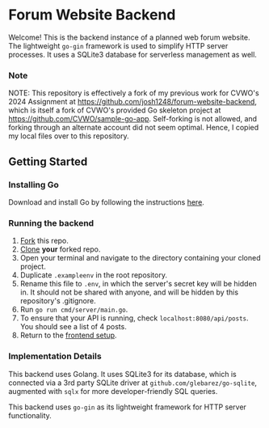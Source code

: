 # Forum Website Backend

Welcome! This is the backend instance of a planned web forum website. The lightweight `go-gin` framework is used to simplify HTTP server processes. It uses a SQLite3 database for serverless management as well.

### Note
NOTE: This repository is effectively a fork of my previous work for CVWO's 2024 Assignment at https://github.com/josh1248/forum-website-backend, which is itself a fork of CVWO's provided Go skeleton project at https://github.com/CVWO/sample-go-app. Self-forking is not allowed, and forking through an alternate account did not seem optimal. Hence, I copied my local files over to this repository.

## Getting Started

### Installing Go

Download and install Go by following the instructions [here](https://go.dev/doc/install).

### Running the backend
1. [Fork](https://docs.github.com/en/get-started/quickstart/fork-a-repo#forking-a-repository) this repo.
2. [Clone](https://docs.github.com/en/get-started/quickstart/fork-a-repo#cloning-your-forked-repository) **your** forked repo.
3. Open your terminal and navigate to the directory containing your cloned project.
4. Duplicate `.exampleenv` in the root repository.
5. Rename this file to `.env`, in which the server's secret key will be hidden in. It should not be shared with anyone, and will be hidden by this repository's .gitignore.
6. Run `go run cmd/server/main.go`.
7. To ensure that your API is running, check `localhost:8080/api/posts`. You should see a list of 4 posts.
8. Return to the [frontend setup](https://github.com/josh1248/cvwo-assignment-24-frontend).

### Implementation Details

This backend uses Golang. It uses SQLite3 for its database, which is connected via a 3rd party SQLite driver at `github.com/glebarez/go-sqlite`, augmented with `sqlx` for more developer-friendly SQL queries.

This backend uses `go-gin` as its lightweight framework for HTTP server functionality.


